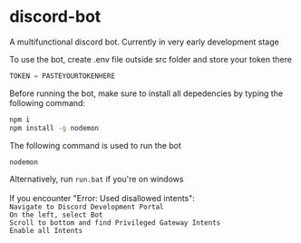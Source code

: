 # discord-bot
A multifunctional discord bot. Currently in very early development stage

To use the bot, create .env file outside src folder and store your token there
```js
TOKEN = PASTEYOURTOKENHERE
```

Before running the bot, make sure to install all depedencies by typing the following command:
```bash
npm i
npm install -g nodemon
```

The following command is used to run the bot
```bash
nodemon
```
Alternatively, run `run.bat` if you're on windows
<br><br>
If you encounter "Error: Used disallowed intents":
<br>
`Navigate to Discord Development Portal`
<br>
`On the left, select Bot`
<br>
`Scroll to bottom and find Privileged Gateway Intents`
<br>
`Enable all Intents`
